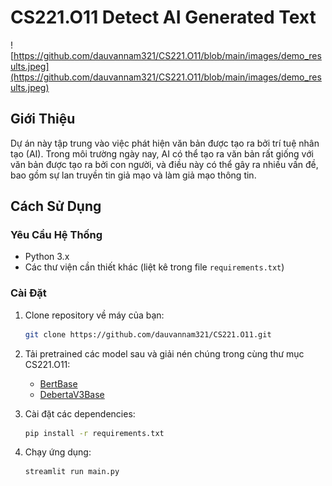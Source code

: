 # CS221.O11 Detect AI Generated Text
![https://github.com/dauvannam321/CS221.O11/blob/main/images/demo_results.jpeg](https://github.com/dauvannam321/CS221.O11/blob/main/images/demo_results.jpeg)

## Giới Thiệu

Dự án này tập trung vào việc phát hiện văn bản được tạo ra bởi trí tuệ nhân tạo (AI). Trong môi trường ngày nay, AI có thể tạo ra văn bản rất giống với văn bản được tạo ra bởi con người, và điều này có thể gây ra nhiều vấn đề, bao gồm sự lan truyền tin giả mạo và làm giả mạo thông tin.

## Cách Sử Dụng

### Yêu Cầu Hệ Thống

- Python 3.x
- Các thư viện cần thiết khác (liệt kê trong file `requirements.txt`)

### Cài Đặt

1. Clone repository về máy của bạn:

   ```bash
   git clone https://github.com/dauvannam321/CS221.O11.git

2. Tải pretrained các model sau và giải nén chúng trong cùng thư mục CS221.O11:
   - [BertBase](https://drive.google.com/drive/folders/1eevQU8FX1a7Zdu1bOgqryP7gELpqdTu3?usp=sharing)
   - [DebertaV3Base](https://drive.google.com/drive/folders/14gIGjSUi8FfpGsB0ih5lUR1bDSopDYoP?usp=sharing)
   
3. Cài đặt các dependencies:

   ```bash
   pip install -r requirements.txt

4. Chạy ứng dụng:

   ```bash
   streamlit run main.py
